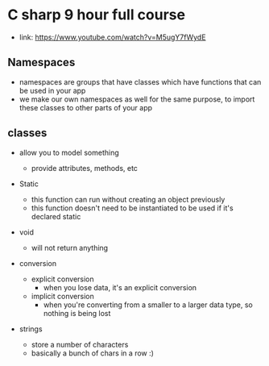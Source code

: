 # C sharp 9 hour full course
- link: https://www.youtube.com/watch?v=M5ugY7fWydE

## Namespaces
- namespaces are groups that have classes which have functions that can be used in your app
- we make our own namespaces as well for the same purpose, to import these classes to other parts of your app

## classes
- allow you to model something
    - provide attributes, methods, etc


- Static
    - this function can run without creating an object previously
    - this function doesn't need to be instantiated to be used if it's declared static
- void
    - will not return anything


- conversion
    - explicit conversion
        - when you lose data, it's an explicit conversion
    - implicit conversion
        - when you're converting from a smaller to a larger data type, so nothing is being lost

- strings
    - store a number of characters
    - basically a bunch of chars in a row :)
    